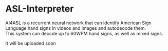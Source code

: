 # ASL-Interpreter


AI4ASL is a recurrent neural network that can identify American Sign Language hand signs in videos and images and autodeocde them.
<br>
This system can deocde up to 60WPM hand signs, as well as mixed signs.
<br>

It will be uploaded soon

